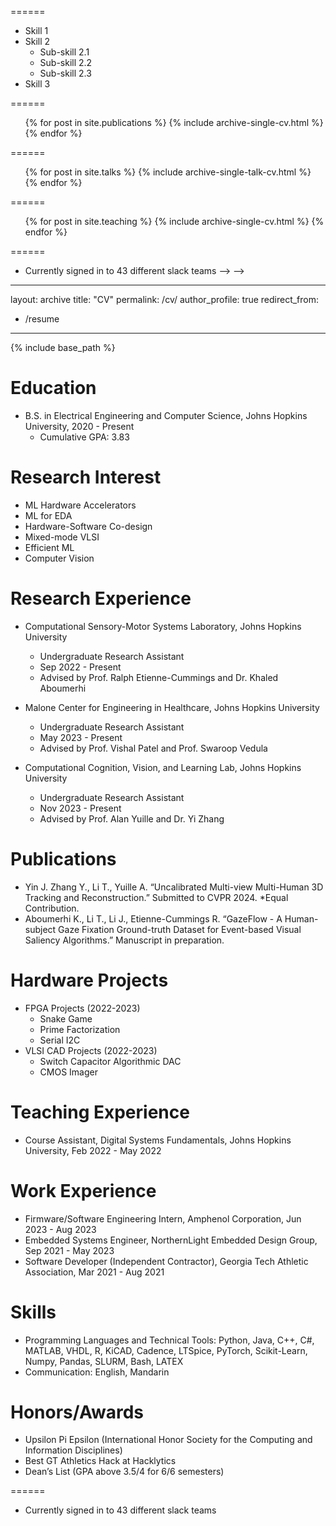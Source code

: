 <!-- ---
layout: archive
title: "CV"
permalink: /cv/
author_profile: true
redirect_from:
  - /resume
---

{% include base_path %}

Education
======
* B.S. in Electrical Engineering and Computer Science, Johns Hopkins University, 2020 - 2024
<!--* M.S. in Jekyll, GitHub University, 2014-->
<!--* Ph.D in Version Control Theory, GitHub University, 2018 (expected)-->

<!-- Work experience
======
* Summer 2023: Firmware Engineering Intern
  * Amphenol
  * Duties included: Tagging issues
  * Supervisor: Lei Huang

* Spring 2021: Software Developer 
  * Georgia Tech Athletic Association
  * Duties included: Merging pull requests
<!--* Supervisor: Professor Hub-->
  
<!-- Skills -->
======
* Skill 1
* Skill 2
  * Sub-skill 2.1
  * Sub-skill 2.2
  * Sub-skill 2.3
* Skill 3

<!-- Publications -->
======
  <ul>{% for post in site.publications %}
    {% include archive-single-cv.html %}
  {% endfor %}</ul>
  
<!-- Talks -->
======
  <ul>{% for post in site.talks %}
    {% include archive-single-talk-cv.html %}
  {% endfor %}</ul>
  
<!-- Teaching -->
======
  <ul>{% for post in site.teaching %}
    {% include archive-single-cv.html %}
  {% endfor %}</ul>
  
<!-- Service and leadership -->
======
* Currently signed in to 43 different slack teams --> -->
---
layout: archive
title: "CV"
permalink: /cv/
author_profile: true
redirect_from:
  - /resume
---

{% include base_path %}

Education
======
* B.S. in Electrical Engineering and Computer Science, Johns Hopkins University, 2020 - Present
  * Cumulative GPA: 3.83

Research Interest
======
* ML Hardware Accelerators
* ML for EDA
* Hardware-Software Co-design
* Mixed-mode VLSI
* Efficient ML
* Computer Vision

Research Experience
======
* Computational Sensory-Motor Systems Laboratory, Johns Hopkins University
  * Undergraduate Research Assistant
  * Sep 2022 - Present
  * Advised by Prof. Ralph Etienne-Cummings and Dr. Khaled Aboumerhi

* Malone Center for Engineering in Healthcare, Johns Hopkins University
  * Undergraduate Research Assistant
  * May 2023 - Present
  * Advised by Prof. Vishal Patel and Prof. Swaroop Vedula

* Computational Cognition, Vision, and Learning Lab, Johns Hopkins University
  * Undergraduate Research Assistant
  * Nov 2023 - Present
  * Advised by Prof. Alan Yuille and Dr. Yi Zhang

Publications
======
* Yin J. Zhang Y., Li T., Yuille A. “Uncalibrated Multi-view Multi-Human 3D Tracking and Reconstruction.” Submitted to CVPR 2024. *Equal Contribution.
* Aboumerhi K., Li T., Li J., Etienne-Cummings R. “GazeFlow - A Human-subject Gaze Fixation Ground-truth Dataset for Event-based Visual Saliency Algorithms.” Manuscript in preparation.

Hardware Projects
======
* FPGA Projects (2022-2023)
  * Snake Game
  * Prime Factorization
  * Serial I2C
* VLSI CAD Projects (2022-2023)
  * Switch Capacitor Algorithmic DAC
  * CMOS Imager

Teaching Experience
======
* Course Assistant, Digital Systems Fundamentals, Johns Hopkins University, Feb 2022 - May 2022

Work Experience
======
* Firmware/Software Engineering Intern, Amphenol Corporation, Jun 2023 - Aug 2023
* Embedded Systems Engineer, NorthernLight Embedded Design Group, Sep 2021 - May 2023
* Software Developer (Independent Contractor), Georgia Tech Athletic Association, Mar 2021 - Aug 2021

Skills
======
* Programming Languages and Technical Tools: Python, Java, C++, C#, MATLAB, VHDL, R, KiCAD, Cadence, LTSpice, PyTorch, Scikit-Learn, Numpy, Pandas, SLURM, Bash, LATEX
* Communication: English, Mandarin

Honors/Awards
======
* Upsilon Pi Epsilon (International Honor Society for the Computing and Information Disciplines)
* Best GT Athletics Hack at Hacklytics
* Dean’s List (GPA above 3.5/4 for 6/6 semesters)

<!-- Service and leadership -->
======
* Currently signed in to 43 different slack teams
